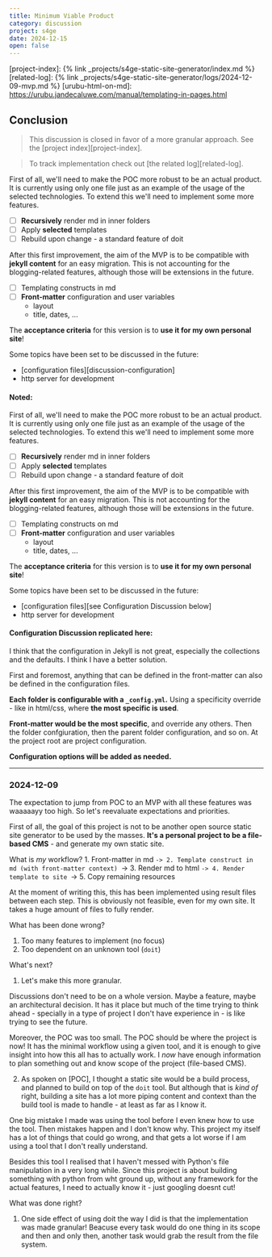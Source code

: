 ```yaml
---
title: Minimum Viable Product
category: discussion
project: s4ge
date: 2024-12-15
open: false
---
```

[project-index]: {% link _projects/s4ge-static-site-generator/index.md %}
[related-log]: {% link _projects/s4ge-static-site-generator/logs/2024-12-09-mvp.md %}
[urubu-html-on-md]: https://urubu.jandecaluwe.com/manual/templating-in-pages.html


## Conclusion

> This discussion is closed in favor of a more granular approach. See the [project index][project-index].

> To track implementation check out [the related log][related-log].

First of all, we'll need to make the POC more robust to be an actual product. It is currently using only one file just as an example of the usage of the selected technologies. To extend this we'll need to implement some more features.

- [ ] **Recursively** render md in inner folders
- [ ] Apply **selected** templates
- [ ] Rebuild upon change - a standard feature of doit

After this first improvement, the aim of the MVP is to be compatible with **jekyll content** for an easy migration. This is not accounting for the blogging-related features, although those will be extensions in the future.

- [ ] Templating constructs in md
- [ ] **Front-matter** configuration and user variables
    - layout
    - title, dates, ...

The **acceptance criteria** for this version is to **use it for my own personal site**!

Some topics have been set to be discussed in the future:

- [configuration files][discussion-configuration]
- http server for development

#### Noted:

First of all, we'll need to make the POC more robust to be an actual product. It is currently using only one file just as an example of the usage of the selected technologies. To extend this we'll need to implement some more features.

- [ ] **Recursively** render md in inner folders
- [ ] Apply **selected** templates
- [ ] Rebuild upon change - a standard feature of doit

After this first improvement, the aim of the MVP is to be compatible with **jekyll content** for an easy migration. This is not accounting for the blogging-related features, although those will be extensions in the future.

- [ ] Templating constructs on md
- [ ] **Front-matter** configuration and user variables
    - layout
    - title, dates, ...

The **acceptance criteria** for this version is to **use it for my own personal site**!

Some topics have been set to be discussed in the future:

- [configuration files][see Configuration Discussion below]
- http server for development

#### Configuration Discussion replicated here:

I think that the configuration in Jekyll is not great, especially the collections and the defaults. I think I have a better solution.

First and foremost, anything that can be defined in the front-matter can also be defined in the configuration files.

**Each folder is configurable with a `_config.yml`.** Using a specificity override - like in html/css, where **the most specific is used**.

**Front-matter would be the most specific**, and override any others. Then the folder confgiuration, then the parent folder configuration, and so on. At the project root are project configuration.

**Configuration options will be added as needed.**

---

### 2024-12-09

The expectation to jump from POC to an MVP with all these features was waaaaayy too high. So let's reevaluate expectations and priorities.

First of all, the goal of this project is not to be another open source static site generator to be used by the masses. **It's a personal project to be a file-based CMS** - and generate my own static site.

What is *my* workflow?
    1. Front-matter in md
        `-> 2. Template construct in md (with front-matter context)
            `-> 3. Render md to html
                `-> 4. Render template to site
                    `-> 5. Copy remaining resources

At the moment of writing this, this has been implemented using result files between each step. This is obviously not feasible, even for my own site. It takes a huge amount of files to fully render.

What has been done wrong?

1. Too many features to implement (no focus)
2. Too dependent on an unknown tool (`doit`)

What's next?

1. Let's make this more granular.

Discussions don't need to be on a whole version. Maybe a feature, maybe an architectural decision. It has it place but much of the time trying to think ahead - specially in a type of project I don't have experience in - is like trying to see the future.

Moreover, the POC was too small. The POC should be where the project is now! It has the minimal workflow using a given tool, and it is enough to give insight into how this all has to actually work. I *now* have enough information to plan something out and know scope of the project (file-based CMS).

2. As spoken on [POC], I thought a static site would be a build process, and planned to build on top of the `doit` tool. But although that is *kind of* right, building a site has a lot more piping content and context than the build tool is made to handle - at least as far as I know it.

One big mistake I made was using the tool before I even knew how to use the tool. Then mistakes happen and I don't know why. This project my itself has a lot of things that could go wrong, and that gets a lot worse if I am using a tool that I don't really understand.

Besides this tool I realised that I haven't messed with Python's file manipulation in a very long while. Since this project is about building something with python from wht ground up, without any framework for the actual features, I need to actually know it - just googling doesnt cut!

What was done right?

1. One side effect of using doit the way I did is that the implementation was made granular! Beacuse every task would do one thing in its scope and then and only then, another task would grab the result from the file system.
